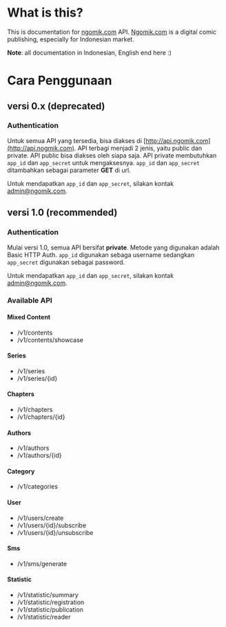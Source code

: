 What is this?
==============

This is documentation for [ngomik.com](http://ngomik.com) API. [Ngomik.com](http://ngomik.com) is a digital comic publishing, especially for Indonesian market. 

**Note**: all documentation in Indonesian, English end here :)

# Cara Penggunaan

## versi 0.x (deprecated)

### Authentication
Untuk semua API yang tersedia, bisa diakses di [http://api.ngomik.com](http://api.nogmik.com). API terbagi menjadi 2 jenis, yaitu public dan private. API public bisa diakses oleh siapa saja. API private membutuhkan `app_id` dan `app_secret` untuk mengaksesnya. `app_id` dan `app_secret` ditambahkan sebagai parameter **GET** di url.

Untuk mendapatkan `app_id` dan `app_secret`, silakan kontak admin@ngomik.com. 


## versi 1.0 (recommended)

### Authentication
Mulai versi 1.0, semua API bersifat **private**. Metode yang digunakan adalah Basic HTTP Auth. `app_id` digunakan sebaga username sedangkan `app_secret` digunakan sebagai password.

Untuk mendapatkan `app_id` dan `app_secret`, silakan kontak admin@ngomik.com. 

### Available API
#### Mixed Content
* /v1/contents
* /v1/contents/showcase

#### Series
* /v1/series
* /v1/series/{id}

#### Chapters
* /v1/chapters
* /v1/chapters/{id}

#### Authors
* /v1/authors
* /v1/authors/{id}

#### Category
* /v1/categories

#### User
* /v1/users/create
* /v1/users/{id}/subscribe
* /v1/users/{id}/unsubscribe

#### Sms
* /v1/sms/generate

#### Statistic
* /v1/statistic/summary
* /v1/statistic/registration
* /v1/statistic/publication
* /v1/statistic/reader
